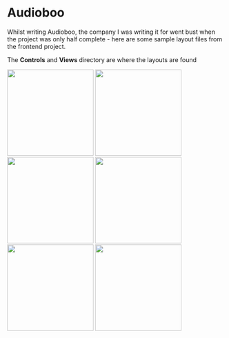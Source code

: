 Audioboo
========

Whilst writing Audioboo, the company I was writing it for went bust when the project was only half complete - here are some sample layout files from the frontend project.

The **Controls** and **Views** directory are where the layouts are found

<img src="https://s3-eu-west-1.amazonaws.com/zengo.com.drop/Github/Audioboo/audioboo+-+askregisterorlogin.png" width="200">
<img src="https://s3-eu-west-1.amazonaws.com/zengo.com.drop/Github/Audioboo/audioboo+-+login.png" width="200">

<img src="https://s3-eu-west-1.amazonaws.com/zengo.com.drop/Github/Audioboo/audioboo+-+logincontrol.png" width="200">
<img src="https://s3-eu-west-1.amazonaws.com/zengo.com.drop/Github/Audioboo/audioboo+-+profile.png" width="200">

<img src="https://s3-eu-west-1.amazonaws.com/zengo.com.drop/Github/Audioboo/audioboo+-+profilecontrol.png" width="200">
<img src="https://s3-eu-west-1.amazonaws.com/zengo.com.drop/Github/Audioboo/audioboo+-+register.png" width="200">
